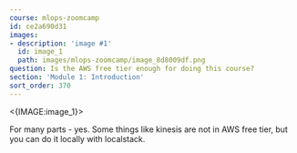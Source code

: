 ```yaml
---
course: mlops-zoomcamp
id: ce2a690d31
images:
- description: 'image #1'
  id: image_1
  path: images/mlops-zoomcamp/image_8d8009df.png
question: Is the AWS free tier enough for doing this course?
section: 'Module 1: Introduction'
sort_order: 370
---
```


<{IMAGE:image_1}>

For many parts - yes. Some things like kinesis are not in AWS free tier, but you can do it locally with localstack.

